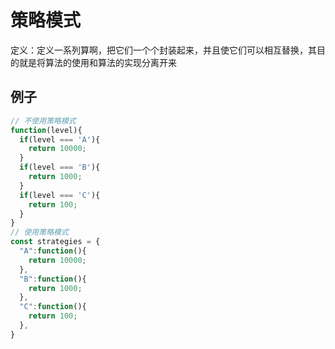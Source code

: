 # 策略模式

定义：定义一系列算啊，把它们一个个封装起来，并且使它们可以相互替换，其目的就是将算法的使用和算法的实现分离开来

## 例子

```js
// 不使用策略模式
function(level){
  if(level === 'A'){
    return 10000;
  }
  if(level === 'B'){
    return 1000;
  }
  if(level === 'C'){
    return 100;
  }
}
// 使用策略模式
const strategies = {
  "A":function(){
    return 10000;
  },
  "B":function(){
    return 1000;
  },
  "C":function(){
    return 100;
  },
}
```


